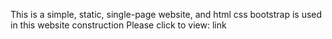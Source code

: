 <p>
  This is a simple, static, single-page website, and html css bootstrap is used in this website construction
Please click to view: <a src="https://sajadzolfaghari.github.io/golden-NFT/">link</a>
</p>
